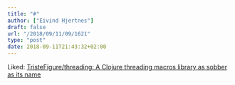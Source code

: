 ```yaml
---
title: "#"
author: ["Eivind Hjertnes"]
draft: false
url: "/2018/09/11/09/1621"
type: "post"
date: 2018-09-11T21:43:32+02:00
---
```


Liked:
[TristeFigure/threading: A
Clojure threading macros library as sobber as its name](https://github.com/TristeFigure/threading)
